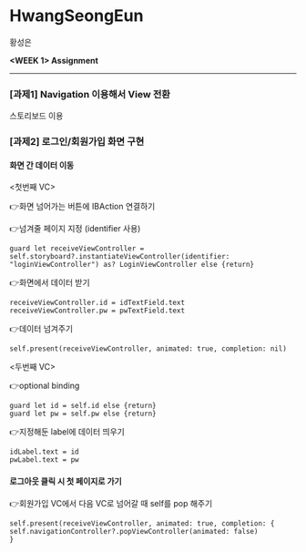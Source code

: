 # HwangSeongEun
황성은
   
   
**<WEEK 1> Assignment**
***
### [과제1] Navigation 이용해서 View 전환
스토리보드 이용
   
### [과제2] 로그인/회원가입 화면 구현   
#### 화면 간 데이터 이동
   
<첫번째 VC>  
   
👉화면 넘어가는 버튼에 IBAction 연결하기   
   
👉넘겨줄 페이지 지정 (identifier 사용)
<pre><code>guard let receiveViewController = self.storyboard?.instantiateViewController(identifier: "loginViewController") as? LoginViewController else {return}
</code></pre>

👉화면에서 데이터 받기
<pre><code>receiveViewController.id = idTextField.text
receiveViewController.pw = pwTextField.text
</code></pre>

👉데이터 넘겨주기
<pre><code>self.present(receiveViewController, animated: true, completion: nil)
</code></pre>

<두번째 VC>   
   
👉optional binding
<pre><code>guard let id = self.id else {return}
guard let pw = self.pw else {return}
</code></pre>

👉지정해둔 label에 데이터 띄우기
<pre><code>idLabel.text = id
pwLabel.text = pw
</code></pre>

#### 로그아웃 클릭 시 첫 페이지로 가기
👉회원가입 VC에서 다음 VC로 넘어갈 때 self를 pop 해주기
<pre><code>self.present(receiveViewController, animated: true, completion: {
self.navigationController?.popViewController(animated: false)
}</code></pre>
